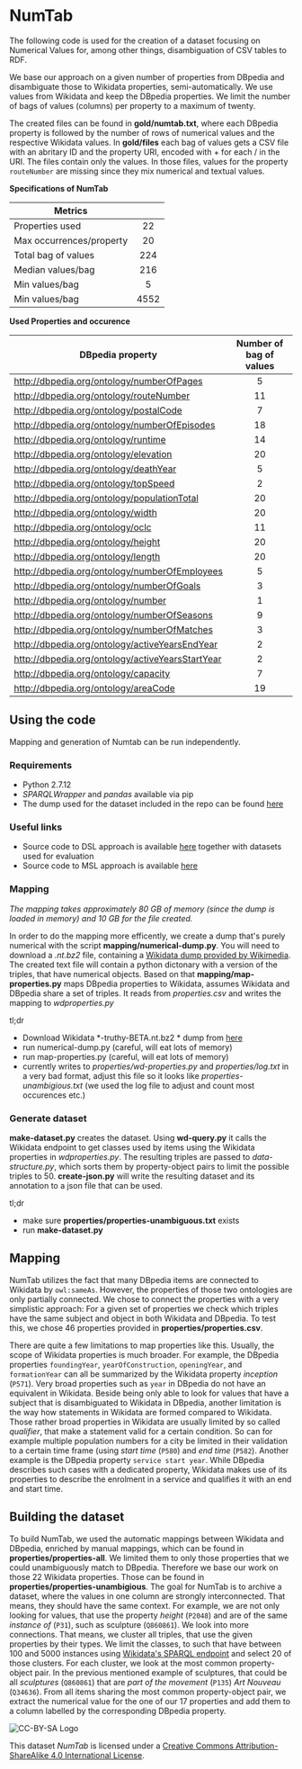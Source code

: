 NumTab
======

The following code is used for the creation of a dataset focusing on Numerical Values for, among other things, disambiguation of CSV tables to RDF. 

We base our approach on a given number of properties from DBpedia and disambiguate those to Wikidata properties, semi-automatically. We use values from Wikidata and keep the DBpedia properties. We limit the number of bags of values (columns) per property to a maximum of twenty.

The created files can be found in **gold/numtab.txt**, where each DBpedia property is followed by the number of rows of numerical values and the respective Wikidata values. In **gold/files** each bag of values gets a CSV file with an abritary ID and the property URI, encoded with + for each / in the URI. The files contain only the values. In those files, values for the property `routeNumber` are missing since they mix numerical and textual values.

**Specifications of NumTab**

| Metrics		 		    |      |
| --------------------------|:----:|
| Properties used  		    | 22   |
| Max occurrences/property  | 20   |
| Total bag of values       | 224  |
| Median values/bag 		| 216  |
| Min values/bag 			| 5    |
| Min values/bag 			| 4552 |


**Used Properties and occurence**

|DBpedia property 		   | Number of bag of values |
|--------------------------|:-----------------------:|
|http://dbpedia.org/ontology/numberOfPages | 5 |
|http://dbpedia.org/ontology/routeNumber | 11|
|http://dbpedia.org/ontology/postalCode | 7|
|http://dbpedia.org/ontology/numberOfEpisodes | 18 |
|http://dbpedia.org/ontology/runtime | 14 |
|http://dbpedia.org/ontology/elevation | 20 |
|http://dbpedia.org/ontology/deathYear | 5 |
|http://dbpedia.org/ontology/topSpeed | 2 |
|http://dbpedia.org/ontology/populationTotal | 20 |
|http://dbpedia.org/ontology/width | 20 |
|http://dbpedia.org/ontology/oclc | 11 |
|http://dbpedia.org/ontology/height | 20 |
|http://dbpedia.org/ontology/length | 20 |
|http://dbpedia.org/ontology/numberOfEmployees | 5 |
|http://dbpedia.org/ontology/numberOfGoals | 3 |
|http://dbpedia.org/ontology/number | 1 |
|http://dbpedia.org/ontology/numberOfSeasons | 9 |
|http://dbpedia.org/ontology/numberOfMatches | 3 |
|http://dbpedia.org/ontology/activeYearsEndYear | 2 |
|http://dbpedia.org/ontology/activeYearsStartYear | 2 |
|http://dbpedia.org/ontology/capacity | 7 |
|http://dbpedia.org/ontology/areaCode | 19|


## Using the code

Mapping and generation of Numtab can be run independently.

### Requirements
- Python 2.7.12
- *SPARQLWrapper* and *pandas* available via pip
- The dump used for the dataset included in the repo can be found [here](https://dumps.wikimedia.org/wikidatawiki/entities/20170503/)

### Useful links
 - Source code to DSL approach is available [here](https://github.com/minhptx/iswc-2016-semantic-labeling) together with datasets used for evaluation
 - Source code to MSL approach is available [here](https://github.com/sebneu/number_labelling)

### Mapping
*The mapping takes approximately 80 GB of memory (since the dump is loaded in memory) and 10 GB for the file created.*

In order to do the mapping more efficently, we create a dump that's purely numerical with the script **mapping/numerical-dump.py**. You will need to download a *.nt.bz2* file, containing a [Wikidata dump provided by Wikimedia](https://dumps.wikimedia.org/wikidatawiki/entities/). The created text file will contain a python dictonary with a version of the triples, that have numerical objects. Based on that **mapping/map-properties.py** maps DBpedia properties to Wikidata, assumes Wikidata and DBpedia share a set of triples. It reads from *properties.csv* and writes the mapping to *wdproperties.py*

tl;dr
- Download Wikidata *-truthy-BETA.nt.bz2 * dump from [here](https://dumps.wikimedia.org/wikidatawiki/entities/)
- run numerical-dump.py (careful, will eat lots of memory)
- run map-properties.py (careful, will eat lots of memory)
- currently writes to *properties/wd-properties.py* and *properties/log.txt* in a very bad format, adjust this file so it looks like *properties-unambigious.txt* (we used the log file to adjust and count most occurences etc.) 

### Generate dataset
**make-dataset.py** creates the dataset. Using **wd-query.py** it calls the Wikidata endpoint to get classes used by items using the Wikidata properties in *wdproperties.py*. The resulting triples are passed to *data-structure.py*, which sorts them by property-object pairs to limit the possible triples to 50. **create-json.py** will write the resulting dataset and its annotation to a json file that can be used.

tl;dr
- make sure **properties/properties-unambiguous.txt** exists
- run **make-dataset.py**


## Mapping 

NumTab utilizes the fact that many DBpedia items are connected to Wikidata by `owl:sameAs`. However, the properties of those two ontologies are only partially connected. We chose to connect the properties with a very simplistic approach: For a given set of properties we check which triples have the same subject and object in both Wikidata and DBpedia. To test this, we chose 46 properties provided in **properties/properties.csv**.

There are quite a few limitations to map properties like this. Usually, the scope of Wikidata properties is much broader. For example, the DBpedia properties `foundingYear`, `yearOfConstruction`, `openingYear`, and `formationYear` can all be summarized by the Wikidata property *inception* (`P571`). Very broad properties such as `year` in DBpedia do not have an equivalent in Wikidata. Beside being only able to look for values that have a subject that is disambiguated to Wikidata in DBpedia, another limitation is the way how statements in Wikidata are formed compared to Wikidata. Those rather broad properties in Wikidata are usually limited by so called *qualifier*, that make a statement valid for a certain condition. So can for example multiple population numbers for a city be limited in their validation to a certain time frame (using *start time* (`P580`) and *end time* (`P582`). Another example is the DBpedia property `service start year`. While DBpedia describes such cases with a dedicated property, Wikidata makes use of its properties to describe the enrolment in a service and qualifies it with an end and start time.

## Building the dataset
To build NumTab, we used the automatic mappings between Wikidata and DBpedia, enriched by manual mappings, which can be found in **properties/properties-all**.
We limited them to only those properties that we could unambiguously match to DBpedia. Therefore we base our work on those $22$ Wikidata properties. Those can be found in **properties/properties-unambigious**.
The goal for NumTab is to archive a dataset, where the values in one column are strongly interconnected. That means, they should have the same context. For example, we are not only looking for values, that use the property *height* (`P2048`) and are of the same *instance of* (`P31`), such as sculpture (`Q860861`). We look into more connections. 
That means, we cluster all triples, that use the given properties by their types. We limit the classes, to such that have between 100 and 5000 instances using [Wikidata's SPARQL endpoint](https://query.wikidata.org/) and select 20 of those clusters. For each cluster, we look at the most common property-object pair. In the previous mentioned example of sculptures, that could be all *sculptures* (`Q860861`) that are *part of the movement* (`P135`) *Art Nouveau* (`Q34636`). From all items sharing the most common property-object pair, we extract the numerical value for the one of our 17 properties and add them to a column labelled by the corresponding DBpedia property.



![CC-BY-SA Logo](https://licensebuttons.net/l/by-sa/4.0/88x31.png)

This dataset *NumTab* is licensed under a [Creative Commons Attribution-ShareAlike 4.0 International License](https://creativecommons.org/licenses/by-sa/4.0/).


